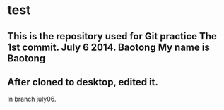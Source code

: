 test
====

This is the repository used for Git practice
The 1st commit. July 6 2014. Baotong
My name is Baotong
----------------------------------------------
After cloned to desktop, edited it.
----------------------------------------------
In branch july06.
